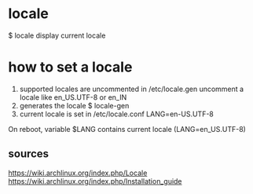 # locale

$ locale
display current locale

# how to set a locale
1. supported locales are uncommented in /etc/locale.gen
   uncomment a locale like en_US.UTF-8 or en_IN
2. generates the locale
   $ locale-gen
3. current locale is set in /etc/locale.conf
    LANG=en-US.UTF-8

On reboot, variable $LANG contains current locale (LANG=en_US.UTF-8)


## sources
https://wiki.archlinux.org/index.php/Locale
https://wiki.archlinux.org/index.php/Installation_guide
